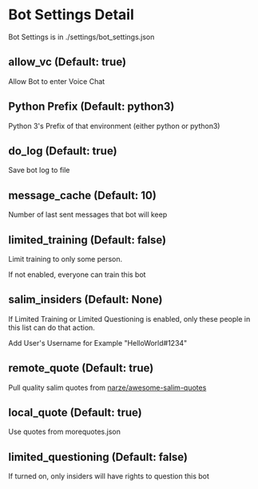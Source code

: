 # Bot Settings Detail

Bot Settings is in ./settings/bot_settings.json

## allow_vc (Default: true)

Allow Bot to enter Voice Chat

## Python Prefix (Default: python3)

Python 3's Prefix of that environment (either python or python3)

## do_log (Default: true)

Save bot log to file

## message_cache (Default: 10)

Number of last sent messages that bot will keep

## limited_training (Default: false)

Limit training to only some person.

If not enabled, everyone can train this bot

## salim_insiders (Default: None)

If Limited Training or Limited Questioning is enabled, only these people in this list can do that action.

Add User's Username for Example "HelloWorld#1234"

## remote_quote (Default: true)

Pull quality salim quotes from <a href="https://github.com/narze/awesome-salim-quotes">narze/awesome-salim-quotes</a>

## local_quote (Default: true)

Use quotes from morequotes.json

## limited_questioning (Default: false)

If turned on, only insiders will have rights to question this bot
